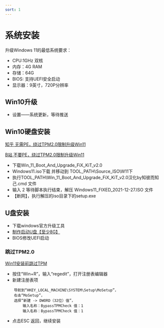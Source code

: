 ```yaml
---
sort: 1
---
```


# 系统安装
升级Windows 11的最低系统要求：
- CPU:1GHz 双核
- 内存：4G RAM
- 存储：64G
- BIOS: 支持UEFI安全启动
- 显示器：9英寸，720P分辨率
## Win10升级
- 设置——系统更新，等待推送

## Win10硬盘安装
[知乎 无需PE，绕过TPM2.0限制升级Win11](https://zhuanlan.zhihu.com/p/417296843)

[B站 不要PE，绕过TPM2.0限制升级Win11](https://www.bilibili.com/read/cv13789090)
- 下载Win_11_Boot_And_Upgrade_FiX_KiT_v2.0
- Windows11.iso下载 并移动到 TOOL_PATH\\Source_ISO\W11下
- 执行TOOL_PATH\Win_11_Boot_And_Upgrade_FiX_KiT_v2.0汉化by知彼而知己.cmd 文件
- 输入 2 等待脚本执行结束，解压 Windows11_FIXED_2021-12-27.ISO 文件
- 【断网】，执行解压的iso目录下的setup.exe

## U盘安装
- 下载windows官方升级工具
- [制作启动U盘【至少8G】](https://www.bilibili.com/read/cv13486273)
- BIOS修改UEFI启动

### 跳过TPM2.0
[Win11安装前跳过TPM](http://baijiahao.xitongzhijia.net/article/218025.html)
- 按住“Win+R”，输入“regedit”，打开注册表编辑器
- 新建注册表项
```angular2html
    导航到“HKEY_LOCAL_MACHINE\SYSTEM\Setup\MoSetup”，
    右击“MoSetup”，
    选择“新建 -> DWORD（32位）值”，
        输入名称：BypassTPMCheck 值：1
        输入名称：BypassTPMCheck 值：1
```
- 点击ESC 返回，继续安装